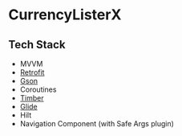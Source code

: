 # CurrencyListerX

## Tech Stack
- MVVM
- [Retrofit](https://github.com/square/retrofit)
- [Gson](https://github.com/google/gson)
- Coroutines
- [Timber](https://github.com/JakeWharton/timber)
- [Glide](https://github.com/bumptech/glide)
- Hilt
- Navigation Component (with Safe Args plugin)
